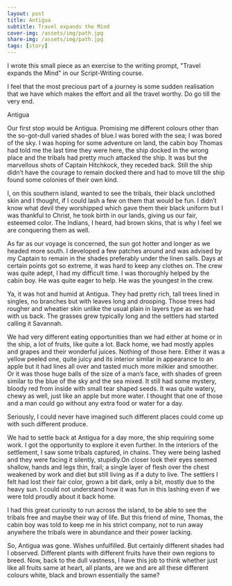 ```yaml
---
layout: post
title: Antigua
subtitle: Travel expands the Mind
cover-img: /assets/img/path.jpg
share-img: /assets/img/path.jpg
tags: [story]
---
```



I wrote this small piece as an exercise to the writing prompt, "Travel expands the Mind" in our Script-Writing course. 

I feel that the most precious part of a journey is some sudden realisation that we have which makes the effort and all the travel worthy. Do go till the very end.

Antigua

Our first stop would be Antigua. Promising me different colours other than the so-got-dull varied shades of blue.I was bored with the sea; I was bored of the sky. I was hoping for some adventure on land, the cabin boy Thomas had told me the last time they were here, the ship docked in the wrong place and the tribals had pretty much attacked the ship. It was but the marvellous shots of Captain Hitchkock, they receded back. Still the ship didn’t have the courage to remain docked there and had to move till the ship found some colonies of their own kind. 

I, on this southern island, wanted to see the tribals, their black unclothed skin and I thought, if I could lash a few on them that would be fun. I didn’t know what devil they worshipped which gave them their black uniform but I was thankful to Christ, he took birth in our lands, giving us our fair, esteemed color. The Indians, I heard, had brown skins, that is why I feel we are conquering them as well.

As far as our voyage is concerned, the sun got hotter and longer as we headed more south. I developed a few patches around and was advised by my Captain to remain in the shades preferably under the linen sails. Days at certain points got so extreme, it was hard to keep any clothes on. The crew was quite adept, I had my difficult time. I was thoroughly helped by the cabin boy. He was quite eager to help. He was the youngest in the crew.

Ya, it was hot and humid at Antigua. They had pretty rich, tall trees lined in singles, no branches but with leaves long and drooping. Those trees had rougher and wheatier skin unlike the usual plain in layers type as we had with us back. The grasses grew typically long and the settlers had started calling it Savannah.

We had very different eating opportunities than we had either at home or in the ship, a lot of fruits, like quite a lot. Back home, we had mostly apples and grapes and their wonderful juices. Nothing of those here. Either it was a yellow peeled one, quite juicy and its interior similar in appearance to an apple but it had lines all over and tasted much more milkier and smoother. Or it was those huge balls of the size of a man’s face, with shades of green similar to the blue of the sky and the sea mixed. It still had some mystery,  bloody red from inside with small tear shaped seeds. It was quite watery, chewy as well, just like an apple but more water. I thought that one of those and a man could go without any extra food or water for a day.

Seriously, I could never have imagined such different places could come up with such different produce.

We had to settle back at Antigua for a day more, the ship requiring some work. I got the opportunity to explore it even further. In the interiors of the settlement, I saw some tribals captured, in chains. They were being lashed and they were facing it silently, stupidly.On closer look their eyes seemed  shallow, hands and legs thin, frail; a single layer of flesh over the chest weakened by work and diet but still living as if a duty to live. The settlers I felt had lost their fair color, grown a bit dark, only a bit, mostly due to the heavy sun. I could not understand how it was fun in this lashing even if we were told proudly about it back home.

I had this great curiosity to run across the island, to be able to see the tribals free and maybe their way of life. But this friend of mine, Thomas, the cabin boy was told to keep me in his strict  company, not to run away anywhere the tribals were in abundance and their power lacking.

So, Antigua was gone. Wishes unfulfilled. But certainly different shades had I observed. Different plants with different fruits have their own regions to breed. Now, back to the dull vastness, I have this job to think whether just like all fruits same at heart, all plants, are we and are all these different colours  white, black and brown essentially the same?  
